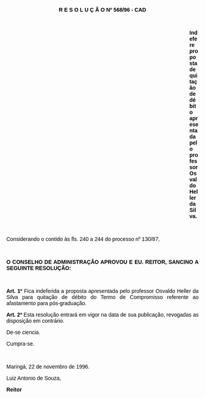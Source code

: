 <BODY TEXT="#000000">

<B><FONT FACE="Arial"><P ALIGN="CENTER">R E S O L U &Ccedil; &Atilde; O Nº 568/96 - CAD</P>
</B><P ALIGN="JUSTIFY"></P>
<P ALIGN="JUSTIFY">&nbsp;</P><DIR>
<DIR>
<DIR>
<DIR>
<DIR>
<DIR>
<DIR>
<DIR>
<DIR>
<DIR>
<DIR>
<DIR>

<B><P ALIGN="JUSTIFY">Indefere proposta de quita&ccedil;&atilde;o de d&eacute;bito apresentada pelo professor Osvaldo Heller da Silva.</P>
</B><P ALIGN="JUSTIFY"></P>
<P ALIGN="JUSTIFY">&nbsp;</P></DIR>
</DIR>
</DIR>
</DIR>
</DIR>
</DIR>
</DIR>
</DIR>
</DIR>
</DIR>
</DIR>
</DIR>

<P ALIGN="JUSTIFY">Considerando o contido &agrave;s fls. 240 a 244 do processo nº 130/87,</P>
<P ALIGN="JUSTIFY"></P>
<P ALIGN="JUSTIFY">&nbsp;</P>
<B><P ALIGN="JUSTIFY">O CONSELHO DE ADMINISTRA&Ccedil;&Atilde;O APROVOU E EU. REITOR, SANCINO A SEGUINTE RESOLU&Ccedil;&Atilde;O:</P>
</B><P ALIGN="JUSTIFY"></P>
<P ALIGN="JUSTIFY">&nbsp;</P>
<B><P ALIGN="JUSTIFY">Art. 1º</B> Fica indeferida a proposta apresentada pelo professor Osvaldo Heller da Silva para quita&ccedil;&atilde;o de d&eacute;bito do Termo de Compromisso referente ao afastamento para p&oacute;s-gradua&ccedil;&atilde;o.</P>
<B><P ALIGN="JUSTIFY">Art. 2º</B> Esta resolu&ccedil;&atilde;o entrar&aacute; em vigor na data de sua publica&ccedil;&atilde;o, revogadas as disposi&ccedil;&atilde;o em contr&aacute;rio. </P>
<P ALIGN="JUSTIFY">De-se ciencia.</P>
<P ALIGN="JUSTIFY">Cumpra-se.</P>
<P ALIGN="JUSTIFY"></P>
<P ALIGN="JUSTIFY">&nbsp;</P>
<P ALIGN="JUSTIFY">Maring&aacute;, 22 de novembro de 1996.</P>
<P ALIGN="JUSTIFY"></P>
<P ALIGN="JUSTIFY">Luiz Antonio de Souza,</P>
<B><P ALIGN="JUSTIFY">Reitor </P></B></FONT></BODY>
